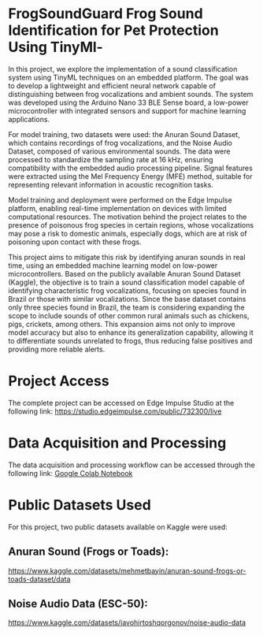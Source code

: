 # FrogSoundGuard Frog Sound Identification for Pet Protection Using TinyMl-
In this project, we explore the implementation of a sound classification system using TinyML techniques on an embedded platform. The goal was to develop a lightweight and efficient neural network capable of distinguishing between frog vocalizations and ambient sounds. The system was developed using the Arduino Nano 33 BLE Sense board, a low-power microcontroller with integrated sensors and support for machine learning applications.

For model training, two datasets were used: the Anuran Sound Dataset, which contains recordings of frog vocalizations, and the Noise Audio Dataset, composed of various environmental sounds. The data were processed to standardize the sampling rate at 16 kHz, ensuring compatibility with the embedded audio processing pipeline. Signal features were extracted using the Mel Frequency Energy (MFE) method, suitable for representing relevant information in acoustic recognition tasks.

Model training and deployment were performed on the Edge Impulse platform, enabling real-time implementation on devices with limited computational resources. The motivation behind the project relates to the presence of poisonous frog species in certain regions, whose vocalizations may pose a risk to domestic animals, especially dogs, which are at risk of poisoning upon contact with these frogs.

This project aims to mitigate this risk by identifying anuran sounds in real time, using an embedded machine learning model on low-power microcontrollers. Based on the publicly available Anuran Sound Dataset (Kaggle), the objective is to train a sound classification model capable of identifying characteristic frog vocalizations, focusing on species found in Brazil or those with similar vocalizations. Since the base dataset contains only three species found in Brazil, the team is considering expanding the scope to include sounds of other common rural animals such as chickens, pigs, crickets, among others. This expansion aims not only to improve model accuracy but also to enhance its generalization capability, allowing it to differentiate sounds unrelated to frogs, thus reducing false positives and providing more reliable alerts.

# Project Access
The complete project can be accessed on Edge Impulse Studio at the following link:
https://studio.edgeimpulse.com/public/732300/live

# Data Acquisition and Processing
The data acquisition and processing workflow can be accessed through the following link:
[Google Colab Notebook](https://colab.research.google.com/drive/1xhx4RFAM15ddUKf0M4hm1jB-SXeeMCul?usp=sharing)

# Public Datasets Used
For this project, two public datasets available on Kaggle were used:

## Anuran Sound (Frogs or Toads):
https://www.kaggle.com/datasets/mehmetbayin/anuran-sound-frogs-or-toads-dataset/data

## Noise Audio Data (ESC-50):
https://www.kaggle.com/datasets/javohirtoshqorgonov/noise-audio-data

